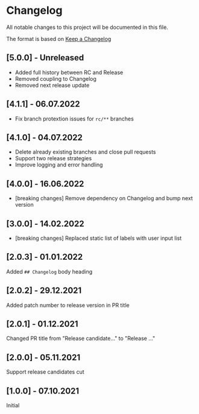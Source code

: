 # Changelog
All notable changes to this project will be documented in this file.

The format is based on [Keep a Changelog](http://keepachangelog.com/)

## [5.0.0] - Unreleased

- Added full history between RC and Release
- Removed coupling to Changelog
- Removed next release update

## [4.1.1] - 06.07.2022

- Fix branch protextion issues for `rc/**` branches

## [4.1.0] - 04.07.2022

- Delete already existing branches and close pull requests
- Support two release strategies
- Improve logging and error handling

## [4.0.0] - 16.06.2022

- [breaking changes] Remove dependency on Changelog and bump next version

## [3.0.0] - 14.02.2022

- [breaking changes] Replaced static list of labels with user input list

## [2.0.3] - 01.01.2022

Added `## Changelog` body heading

## [2.0.2] - 29.12.2021

Added patch number to release version in PR title

## [2.0.1] - 01.12.2021

Changed PR title from "Release candidate..." to "Release ..."

## [2.0.0] - 05.11.2021

Support release candidates cut

## [1.0.0] - 07.10.2021

Initial
